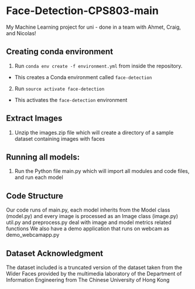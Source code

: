 # Face-Detection-CPS803-main
My Machine Learning project for uni - done in a team with Ahmet, Craig, and Nicolas!


## Creating conda environment
1. Run `conda env create -f environment.yml` from inside the repository.
  - This creates a Conda environment called `face-detection`
2. Run `source activate face-detection`
  - This activates the `face-detection` environment

## Extract Images
1. Unzip the images.zip file which will create a directory of a sample dataset containing images with faces

## Running all models:
1. Run the Python file main.py which will import all modules and code files, and run each model

## Code Structure
Our code runs of main.py, each model inherits from the Model class (model.py) and every image is processed as an Image class (image.py)
util.py and preprocess.py deal with image and model metrics related functions
We also have a demo application that runs on webcam as demo_webcamapp.py

## Dataset Acknowledgment
The dataset included is a truncated version of the dataset taken from the Wider Faces provided by the multimedia laboratory of the Department of Information Engineering from The Chinese University of Hong Kong
